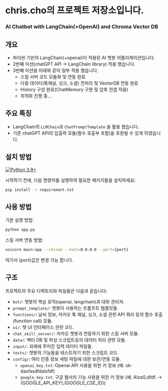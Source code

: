 # chris.cho의 프로젝트 저장소입니다.
### AI Chatbot with LangChain(+OpenAI) and Chroma Vector DB

## 개요
- 파이썬 기반의 LangChain(+openai)이 적용된 AI 챗봇 어플리케이션입니다. 
- 2번째 미션(chatGPT API -> LangChain library) 적용 했습니다.
- 3번째 미션을 아래와 같이 일부 적용 했습니다.
    - 스킬 서버 코드 모듈화 및 연동 완료
    - 다중 데이터(톡채널, 싱크, 소셜) 전처리 및 VectorDB 연동 완료
    - History 구성 완료(ChatMemory 구현 및 압축 컨셉 적용)
    - 최적화 진행 중...

## 주요 특징
- LangChain의 `LLMChain`과  `ChatPromptTemplate` 을 활용 했습니다.
- 기존 chatGPT API의 입출력 모듈(함수 호출부 포함)을 호환될 수 있게 하였습니다.

## 설치 방법
[![Python 3.9+](https://img.shields.io/badge/Python-3.11-3776AB)](https://www.python.org/downloads/release/python-380/)

시작하기 전에, 다음 명령어를 실행하여 필요한 패키지들을 설치하세요:

```bash
pip install -r requirement.txt
```

## 사용 방법
기본 실행 방법:
```bash
python app.py
```
스킬 서버 연동 방법:
```bash
uvicorn main:app --reload --host=0.0.0.0 --port={port}
```
여기서 {port}값은 변경 가능 합니다.


## 구조
프로젝트의 주요 디렉토리와 파일들은 다음과 같습니다:

* `bot/`: 챗봇의 핵심 로직(openai, langchain)과 대화 관리자.
* `prompt_template/`: 챗봇이 사용하는 프롬프트 템플릿들.
* `functions/`: 날씨 정보, 카카오 톡 채널, 싱크, 소셜 관련 API 쿼리 등의 함수 호출(function call) 모듈.
* `ui/`: 챗 UI 인터페이스 관련 코드.
* `chat_skill_server/`: 카카오 챗봇과 연동하기 위한 스킬 서버 모듈.
* `data/`: 벡터 DB 및 파싱 스크립트등의 데이터 처리 관련 모듈.
* `input/`: 과제에 주어진 입력 데이터 파일들.
* `tests/`: 챗봇의 기능들을 테스트하기 위한 스크립트 코드.
* `config/`: 여러 인증 정보 세팅 파일에 대한 보관/연동 모듈.
  * `openai_key.txt`: Openai API 사용을 위한 키 정보 (예: sk-dasfasdfdalsfdf)
  * `google_key.txt`: 구글 웹서치 기능 사용을 위한 키 정보 (예: AIzaS;dfdf..->{GOOGLE_API_KEY};{GOOGLE_CSE_ID})